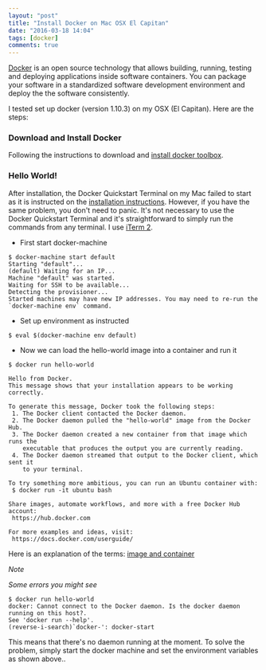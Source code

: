 ```yaml
---
layout: "post"
title: "Install Docker on Mac OSX El Capitan"
date: "2016-03-18 14:04"
tags: [docker]
comments: true
---
```


[Docker](http://www.docker.com) is an open source technology that allows building, running, testing and deploying applications inside software containers. You can package your software in a standardized software development environment and deploy the the software consistently.

I tested set up docker (version 1.10.3) on my OSX (El Capitan). Here are the steps:

<!-- more -->

### Download and Install Docker

Following the instructions to download and [install docker toolbox](https://docs.docker.com/mac/step_one/).

### Hello World!

After installation, the Docker Quickstart Terminal on my Mac failed to start as it is instructed on the [installation instructions](https://docs.docker.com/mac/step_one/). However, if you have the same problem, you don't need to panic. It's not necessary to use the Docker Quickstart Terminal and it's straightforward to simply run the commands from any terminal. I use [iTerm 2](https://www.iterm2.com/).

* First start docker-machine

```
$ docker-machine start default
Starting "default"...
(default) Waiting for an IP...
Machine "default" was started.
Waiting for SSH to be available...
Detecting the provisioner...
Started machines may have new IP addresses. You may need to re-run the `docker-machine env` command.
```

* Set up environment as instructed

```
$ eval $(docker-machine env default)
```

* Now we can load the hello-world image into a container and run it

```
$ docker run hello-world

Hello from Docker.
This message shows that your installation appears to be working correctly.

To generate this message, Docker took the following steps:
 1. The Docker client contacted the Docker daemon.
 2. The Docker daemon pulled the "hello-world" image from the Docker Hub.
 3. The Docker daemon created a new container from that image which runs the
    executable that produces the output you are currently reading.
 4. The Docker daemon streamed that output to the Docker client, which sent it
    to your terminal.

To try something more ambitious, you can run an Ubuntu container with:
 $ docker run -it ubuntu bash

Share images, automate workflows, and more with a free Docker Hub account:
 https://hub.docker.com

For more examples and ideas, visit:
 https://docs.docker.com/userguide/
```

Here is an explanation of the terms: [image and container](https://docs.docker.com/mac/step_two/)

*Note*

_Some errors you might see_

```
$ docker run hello-world
docker: Cannot connect to the Docker daemon. Is the docker daemon running on this host?.
See 'docker run --help'.
(reverse-i-search)`docker-': docker-start
```

This means that there's no daemon running at the moment. To solve the problem, simply start the docker machine and set the environment variables as shown above..
